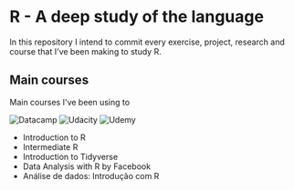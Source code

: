 # R - A deep study of the language 

In this repository I intend to commit every exercise, project, research and course that I've been making to study R. 

## Main courses
Main courses I've been using to

![Datacamp](https://res-4.cloudinary.com/crunchbase-production/image/upload/c_lpad,h_256,w_256,f_auto,q_auto:eco/dh65d2llcguuslya1pv2)
![Udacity](https://cdn.iconscout.com/icon/free/png-256/udacity-282307.png)
![Udemy](https://res-1.cloudinary.com/crunchbase-production/image/upload/c_lpad,h_256,w_256,f_auto,q_auto:eco/x9lmuabarbbk6slwbwnm)

- Introduction to R
- Intermediate R
- Introduction to Tidyverse
- Data Analysis with R by Facebook
- Análise de dados: Introdução com R
